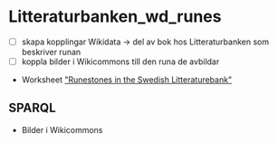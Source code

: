# Litteraturbanken_wd_runes
- [ ] skapa kopplingar Wikidata -> del av bok hos Litteraturbanken som beskriver runan
- [ ] koppla bilder i Wikicommons till den runa de avbildar

* Worksheet ["Runestones in the Swedish Litteraturebank"](https://docs.google.com/spreadsheets/d/1TraXcbQwSsysCfsTK5i0zECVFIw2OoIjRZ0nv64GX-M/edit#gid=0)

## SPARQL
* Bilder i Wikicommons 
